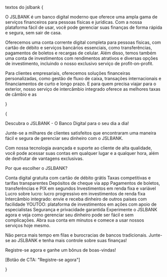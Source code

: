 textos do jslbank {

O JSLBANK é um banco digital moderno que oferece uma ampla gama de serviços financeiros para pessoas físicas e jurídicas. Com a nossa plataforma fácil de usar, você pode gerenciar suas finanças de forma rápida e segura, sem sair de casa.

Oferecemos uma conta corrente digital completa para pessoas físicas, com cartão de débito e serviços bancários essenciais, como transferências, pagamentos de boletos e recargas de celular. Além disso, temos também uma conta de investimentos com rendimentos atrativos e diversas opções de investimento, incluindo o nosso exclusivo serviço de profit-on-profit.

Para clientes empresariais, oferecemos soluções financeiras personalizadas, como gestão de fluxo de caixa, transações internacionais e financiamentos de curto e longo prazo. E para quem precisa viajar para o exterior, nosso serviço de intercâmbio integrado oferece as melhores taxas de câmbio e as

}

{

  Descubra o JSLBANK - O Banco Digital para o seu dia a dia!

Junte-se a milhares de clientes satisfeitos que encontraram uma maneira fácil e segura de gerenciar seu dinheiro com o JSLBANK.

Com nossa tecnologia avançada e suporte ao cliente de alta qualidade, você pode acessar suas contas em qualquer lugar e a qualquer hora, além de desfrutar de vantagens exclusivas.

Por que escolher o JSLBANK?

Conta digital gratuita com cartão de débito grátis
Taxas competitivas e tarifas transparentes
Depósitos de cheque via app
Pagamentos de boletos, transferências e PIX em segundos
Investimentos em renda fixa e variável
Lucro sobre lucro: lucro progressivo em investimentos de renda fixa
Intercâmbio integrado: envie e receba dinheiro de outros países com facilidade
YOUTOO: plataforma de investimentos em ações com apoio de especialistas
Segurança e privacidade garantida
Experimente o JSLBANK agora e veja como gerenciar seu dinheiro pode ser fácil e sem complicações. Abra sua conta em minutos e comece a usar nossos serviços hoje mesmo.

Não perca mais tempo em filas e burocracias de bancos tradicionais. Junte-se ao JSLBANK e tenha mais controle sobre suas finanças!

Registre-se agora e ganhe um bônus de boas-vindas!

[Botão de CTA: "Registre-se agora"]


}
